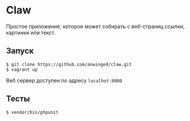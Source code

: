 # Claw

Простое приложение, которое может собирать с веб-страниц
ссылки, картинки или текст.


## Запуск

```
$ git clone https://github.com/anwinged/claw.git
$ vagrant up
```

Веб сервер доступен по адресу `localhot:8000`


## Тесты

```
$ vendor/bin/phpunit
```
